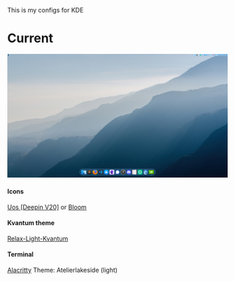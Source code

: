 This is my configs for KDE

# Current

![](https://github.com/master-of-zen/KDE/blob/main/Screenshots/desktop_white.jpg)
#### Icons
[Uos [Deepin V20]](https://store.kde.org/p/1349376)
or
[Bloom](https://store.kde.org/p/1481977/)
#### Kvantum theme
[Relax-Light-Kvantum](https://store.kde.org/p/1692881)
#### Terminal
[Alacritty](https://github.com/alacritty/alacritty)
Theme: Atelierlakeside (light)



